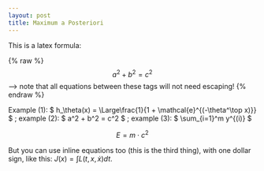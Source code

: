 ```yaml
---
layout: post
title: Maximum a Posteriori
---
```


This is a latex formula:

{% raw %}
  $$a^2 + b^2 = c^2$$ --> note that all equations between these tags will not need escaping! 
{% endraw %}

Example (1): $ h_\theta(x) = \Large\frac{1}{1 + \mathcal{e}^{(-\theta^\top x)}} $ ; example (2): $ a^2 + b^2 = c^2 $ ; example (3): $ \sum_{i=1}^m y^{(i)} $

$$E = m\cdot c^2 \label{eq:mc2}$$

But you can use inline equations too (this is the third thing), with one dollar sign, like this: $J(x) = \int{L(t, x, \dot{x}) dt}$.
